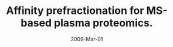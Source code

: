 ---
link: https://dx.doi.org/10.1002/pmic.200800377
journal: Proteomics
title: Affinity prefractionation for MS-based plasma proteomics.
date: 2009-Mar-01
authors: Pernemalm, M, Lewensohn, R, Lehtiö, J
---